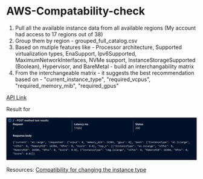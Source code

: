 # AWS-Compatability-check

1. Pull all the available instance data from all available regions (My account had access to 17 regions out of 38)
2. Group them by region - grouped_full_catalog.csv
3. Based on mutiple features like - Processor architecture, Supported virtualization types, EnaSupport, Ipv6Supported, MaximumNetworkInterfaces, NVMe support, InstanceStorageSupported (Boolean), Hypervisor, and BareMetal - build an interchangability matrix
4. From the interchangeable matrix - it suggests the best recommendation based on -  "current_instance_type", "required_vcpus", "required_memory_mib", "required_gpus"
 
[API Link](https://mdcmmla4nk.execute-api.us-west-2.amazonaws.com/dev)

Result for 

![](https://raw.githubusercontent.com/Ojaswy/AWS-Compatability-check/refs/heads/main/op_aws_api.png)

Resources: [Compatibility for changing the instance type](https://docs.aws.amazon.com/AWSEC2/latest/UserGuide/resize-limitations.html)


